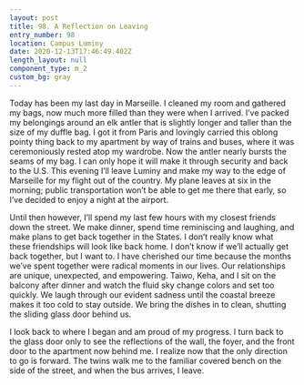 ```yaml
---
layout: post
title: 98. A Reflection on Leaving
entry_number: 98
location: Campus Luminy
date: 2020-12-13T17:46:49.402Z
length_layout: null
component_type: m_2
custom_bg: gray
---
```

Today has been my last day in Marseille. I cleaned my room and gathered my bags, now much more filled than they were when I arrived. I’ve packed my belongings around an elk antler that is slightly longer and taller than the size of my duffle bag. I got it from Paris and lovingly carried this oblong pointy thing back to my apartment by way of trains and buses, where it was ceremoniously rested atop my wardrobe. Now the antler nearly bursts the seams of my bag. I can only hope it will make it through security and back to the U.S. This evening I’ll leave Luminy and make my way to the edge of Marseille for my flight out of the country. My plane leaves at six in the morning; public transportation won’t be able to get me there that early, so I’ve decided to enjoy a night at the airport.

Until then however, I’ll spend my last few hours with my closest friends down the street. We make dinner, spend time reminiscing and laughing, and make plans to get back together in the States. I don’t really know what these friendships will look like back home. I don’t know if we’ll actually get back together, but I want to. I have cherished our time because the months we’ve spent together were radical moments in our lives. Our relationships are unique, unexpected, and empowering. Taiwo, Keha, and I sit on the balcony after dinner and watch the fluid sky change colors and set too quickly. We laugh through our evident sadness until the coastal breeze makes it too cold to stay outside. We bring the dishes in to clean, shutting the sliding glass door behind us.

I look back to where I began and am proud of my progress. I turn back to the glass door only to see the reflections of the wall, the foyer, and the front door to the apartment now behind me. I realize now that the only direction to go is forward.
The twins walk me to the familiar covered bench on the side of the street, and when the bus arrives, I leave.